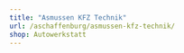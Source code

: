 ```yaml
---
title: "Asmussen KFZ Technik"
url: /aschaffenburg/asmussen-kfz-technik/
shop: Autowerkstatt
---
```

